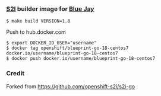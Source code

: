 ### [S2I](https://github.com/openshift/source-to-image) builder image for [Blue Jay](https://blue-jay.github.io/)
```
$ make build VERSION=1.8
```

Push to hub.docker.com
```
$ export DOCKER_ID_USER="username"
$ docker tag openshift/blueprint-go-18-centos7 docker.io/username/blueprint-go-18-centos7
$ docker push docker.io/username/blueprint-go-18-centos7
```

### Credit
Forked from https://github.com/openshift-s2i/s2i-go
